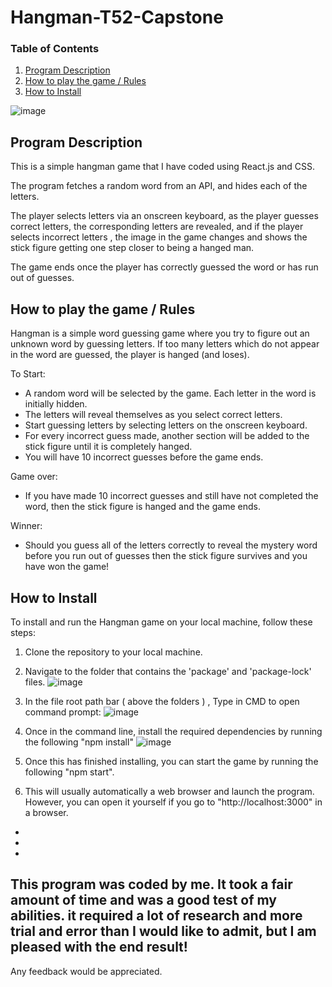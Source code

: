 # Hangman-T52-Capstone

### Table of Contents

1. [Program Description](#program-description)
2. [How to play the game / Rules](#how-to-play)
3. [How to Install](#how-to-install)

![image](https://user-images.githubusercontent.com/123034061/219880611-bb9fa110-9ce3-4a60-aa16-80b3ee39d9e1.png)


## Program Description <a name="program-description"></a>

This is a simple hangman game that I have coded using React.js and CSS. 

The program fetches a random word from an API, and hides each of the letters. 

The player selects letters via an onscreen keyboard, as the player guesses correct letters, the corresponding letters are revealed, and if the player selects incorrect letters , the image in the game changes and shows the stick figure getting one step closer to being a hanged man. 

The game ends once the player has correctly guessed the word or has run out of guesses. 



## How to play the game / Rules <a name="how-to-play"></a>

Hangman is a simple word guessing game where you try to figure out an unknown word by guessing letters.
If too many letters which do not appear in the word are guessed, the player is hanged (and loses).

To Start:
- A random word will be selected by the game. Each letter in the word is initially hidden. 
- The letters will reveal themselves as you select correct letters.
- Start guessing letters by selecting letters on the onscreen keyboard.
- For every incorrect guess made, another section will be added to the stick figure until it is completely hanged. 
- You will have 10 incorrect guesses before the game ends.

Game over:
- If you have made 10 incorrect guesses and still have not completed the word, then the stick figure is hanged and the game ends.

Winner:
- Should you guess all of the letters correctly to reveal the mystery word before you run out of guesses then the stick figure survives and you have won the game!

## How to Install <a name="how-to-install"></a>

To install and run the Hangman game on your local machine, follow these steps:

1. Clone the repository to your local machine.
2. Navigate to the folder that contains the 'package' and 'package-lock' files. 
![image](https://user-images.githubusercontent.com/123034061/219879403-20277391-75de-4a12-b50a-04eb9baae6ff.png)

3. In the file root path bar ( above the folders ) , Type in CMD to open command prompt:
![image](https://user-images.githubusercontent.com/123034061/219879611-b9d689f4-0fba-47f6-a150-2818526d0640.png)

4. Once in the command line, install the required dependencies by running the following  "npm install"
 ![image](https://user-images.githubusercontent.com/123034061/219879709-10a94190-1a8f-4cee-a85a-6a16a2ece523.png)

5. Once this has finished installing, you can start the game by running the following "npm start".
6. This will usually automatically a web browser and launch the program. However, you can open it yourself if you go to "http://localhost:3000" in a browser. 


-
-
-
This program was coded by me. It took a fair amount of time and was a good test of my abilities. it required a lot of research and more trial and error than I would like to admit, but I am pleased with the end result! 
-
Any feedback would be appreciated.
